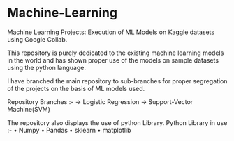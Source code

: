 # Machine-Learning
Machine Learning Projects: Execution of ML Models on Kaggle datasets using Google Collab.

This repository is purely dedicated to  the existing machine learning models in the world and has shown proper use of the models on sample datasets using the python language. 

I have branched the main repository to sub-branches for proper segregation of the projects on the basis of ML models used.

Repository Branches :-
-> Logistic Regression 
-> Support-Vector Machine(SVM)

The repository also displays the use of python Library.
Python Library in use :-
• Numpy
• Pandas
• sklearn
• matplotlib